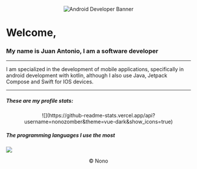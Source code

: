 <p align="center">
<img src="https://1.bp.blogspot.com/-7A4WynwLsMw/XbBpCXG8fHI/AAAAAAAAMt4/uOa1bpLskYgrwGbllhSu2SDj_Mig8SXJQCLcBGAsYHQ/s1600/2000_600px.gif" alt="Android Developer Banner">
</p>

# Welcome,

### My name is Juan Antonio, I am a software developer

------------


I am specialized in the development of mobile applications, specifically in android development with kotlin, although I also use Java, Jetpack Compose and Swift for IOS devices.


------------


##### These are my profile stats:
<p align="center">
![](https://github-readme-stats.vercel.app/api?username=nonozomber&theme=vue-dark&show_icons=true)
</p>

##### The programming languages I use the most
![](https://github-readme-stats.vercel.app/api/top-langs/?username=nonozomber&layout=compact)


<p align="center">
© Nono
</p>
